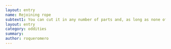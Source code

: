 ```yaml
---
layout: entry 
name: Rejoining rope
subtext1: You can cut it in any number of parts and, as long as none of them are lost or destroyed, you can rejoin it.
layout: entry
category: oddities
summary: 
author: roqueromero
---
```

